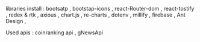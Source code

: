 libraries install :
bootsatp ,
bootstap-icons ,
react-Router-dom ,
react-tostify ,
redex & rtk ,
axious ,
chart.js ,
re-charts ,
dotenv ,
millify ,
firebase ,
Ant Design ,


Used apis :
coinranking api ,
gNewsApi
